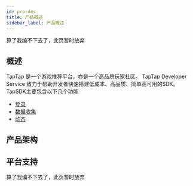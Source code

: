 ```yaml
---
id: pro-des
title: 产品概述
sidebar_label: 产品概述
---
```

算了我编不下去了，此页暂时放弃
<!-- https://cloud.tencent.com/document/product/647/46351 -->
## 概述
TapTap 是一个游戏推荐平台，亦是一个高品质玩家社区。
TapTap Developer Service 致力于帮助开发者快速搭建低成本、高品质、简单高可用的SDK。TapSDK主要包含以下几个功能
- [登录](/pro/pro-fun#一、登录)
- [数据收集](/pro/pro-fun#二、数据收集)
- [动态](/pro/pro-fun#三、动态)

## 产品架构

## 平台支持

算了我编不下去了，此页暂时放弃
